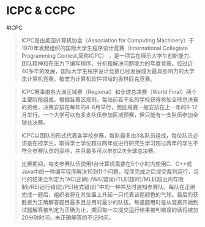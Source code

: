 ICPC & CCPC
================
#ICPC
>ICPC是由美国计算机协会（Association for Computing Machinery）于1970年发起组织的国际大学生程序设计竞赛（International Collegiate Programming Contest,简称ICPC） ，是一项旨在展示大学生创新能力、团队精神和在压力下编写程序、分析和解决问题能力的年度竞赛。经过近40多年的发展，国际大学生程序设计竞赛已经发展成为最具影响力的大学生计算机竞赛，被誉为计算机软件领域的奥林匹克竞赛。<br>

>ICPC赛事由各大洲区域赛（Regional）和全球总决赛（World Final）两个主要阶段组成。根据各赛区规则，每站前若干名的学校获得参加全球总决赛的资格，决赛安排在每年的4-6月举行，而区域赛一般安排在上一年的9-12月举行。一个大学可以有多支队伍参加区域预赛，但只能有一支队伍参加全球总决赛。<br>

>ICPC以团队的形式代表各学校参赛，每队最多由3名队员组成，每位队员必须是在校学生，取得学士学位超过两年或进行研究生学习超过两年的学生不符合参赛队员的资格，并且最多可以参加2次全球总决赛。<br>

>比赛期间，每支参赛队伍使用1台计算机需要在5个小时内使用C、C++或Java中的一种编写程序解决10到11个问题，程序完成之后提交裁判运行，运行的结果会判定为“AC(正确) /WA(错误)/TLE(超时)/MLE(超出内存限制)/RE(运行错误)/PE(格式错误)”中的一种并及时通知参赛队。每队在正确完成一题后，组织者将在其位置上升起一只代表该题颜色的气球。最后的获胜者为正确解答题目最多且总用时最少的队伍。每道题用时是从竞赛开始到试题解答被判定为正确为止，期间每一次提交运行结果被判错误的话将被加20分钟时间，未正确解答的不记时间。<br>

